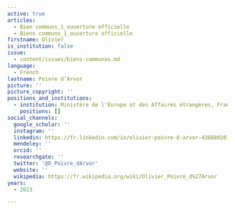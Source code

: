 ```yaml
---
active: true
articles:
  - Bien communs_1_ouverture officielle
  - Biens communs_1_ouverture officielle
firstname: Olivier
is_institution: false
issue:
  - content/issues/biens-communus.md
language:
  - French
lastname: Poivre d’Arvor
picture: ''
picture_copyright: ''
positions_and_institutions:
  - institution: Ministère de l'Europe et des Affaires étrangères, France
    positions: []
social_channels:
  google_scholar: ''
  instagram: ''
  linkedin: https://fr.linkedin.com/in/olivier-poivre-d-arvor-436880201
  mendeley: ''
  orcid: ''
  researchgate: ''
  twitter: '@O_Poivre_dArvor'
  website: ''
  wikipedia: https://fr.wikipedia.org/wiki/Olivier_Poivre_d%27Arvor
years:
  - 2023

---
```

